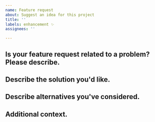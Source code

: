 ```yaml
---
name: Feature request
about: Suggest an idea for this project
title: ''
labels: enhancement ✨
assignees: ''

---
```


## Is your feature request related to a problem? Please describe.
<!-- A clear and concise description of what the problem is. Ex. I'm always frustrated when [...] -->


## Describe the solution you'd like.
<!-- A clear and concise description of what you want to happen. -->


## Describe alternatives you've considered.
<!-- A clear and concise description of any alternative solutions or features you've considered. -->


## Additional context.
<!-- Add any other context or screenshots about the feature request here. -->
